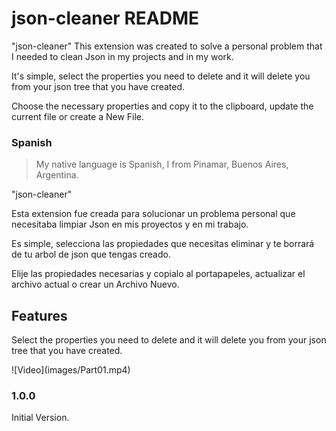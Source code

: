 # json-cleaner README

"json-cleaner"
This extension was created to solve a personal problem that I needed to clean Json in my projects and in my work.

It's simple, select the properties you need to delete and it will delete you from your json tree that you have created.

Choose the necessary properties and copy it to the clipboard, update the current file or create a New File.

###  Spanish 
> My native language is Spanish, I from Pinamar, Buenos Aires, Argentina.

"json-cleaner" 

Esta extension fue creada para solucionar un problema personal que necesitaba limpiar Json en mis proyectos y en mi trabajo.

Es simple, selecciona las propiedades que necesitas eliminar y te borrará de tu arbol de json que tengas creado.

Elije las propiedades necesarias y copialo al portapapeles, actualizar el archivo actual o crear un Archivo Nuevo.

## Features

Select the properties you need to delete and it will delete you from your json tree that you have created.

\!\[Video\]\(images/Part01.mp4\)


### 1.0.0

Initial Version.
